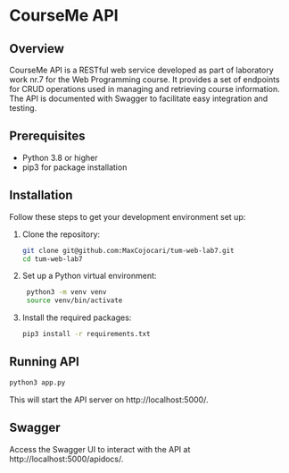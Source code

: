 # CourseMe API

## Overview

CourseMe API is a RESTful web service developed as part of laboratory work nr.7 for the Web Programming course. It provides a set of endpoints for CRUD operations used in managing and retrieving course information. The API is documented with Swagger to facilitate easy integration and testing.

## Prerequisites

- Python 3.8 or higher
- pip3 for package installation

## Installation

Follow these steps to get your development environment set up:

1. Clone the repository:
   ```bash
   git clone git@github.com:MaxCojocari/tum-web-lab7.git
   cd tum-web-lab7
   ```
2. Set up a Python virtual environment:
   ```bash
    python3 -m venv venv
    source venv/bin/activate
   ```
3. Install the required packages:
   ```bash
   pip3 install -r requirements.txt
   ```

## Running API

```bash
python3 app.py
```

This will start the API server on http://localhost:5000/.

## Swagger

Access the Swagger UI to interact with the API at http://localhost:5000/apidocs/.
